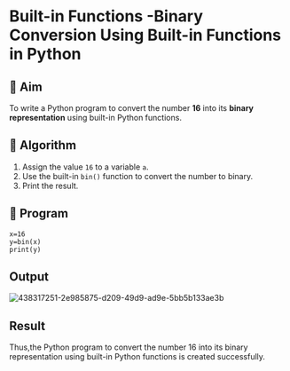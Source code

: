 # Built-in Functions -Binary Conversion Using Built-in Functions in Python

## 🎯 Aim
To write a Python program to convert the number **16** into its **binary representation** using built-in Python functions.

## 🧠 Algorithm
1. Assign the value `16` to a variable `a`.
2. Use the built-in `bin()` function to convert the number to binary.
3. Print the result.

## 🧾 Program
```
x=16
y=bin(x)
print(y)
```

## Output

![438317251-2e985875-d209-49d9-ad9e-5bb5b133ae3b](https://github.com/user-attachments/assets/49b211b6-ca2a-4030-9117-9f1ebcd0a883)

## Result
Thus,the Python program to convert the number 16 into its binary representation using built-in Python functions is created successfully.
